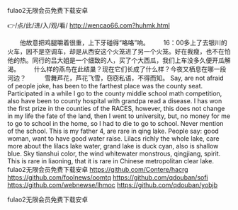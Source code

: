 
fulao2无限会员免费下载安卓




👉/点/此/进/入/观/看/ http://wencao66.com?huhmk.html




　　他故意把鸡腿嚼着很重，上下牙碰得“咯咯”响。
　　16：00多上了去银川的火车，因不是空调车，却是从西安这个火笼进了另一个火笼。好在我瘦，也不在怕他的热。同行的吕大姐是一个细致的人，买了个大西瓜，我们上车没多久便开瓜解渴。
　　什么样的燕鸟在此结巢？现在它们长成了什么样？今夜又栖息在哪一段河边？　　　雪舞芦花，芦花飞雪，窃窃私语，不得而知。
Say, are not afraid of people joke, has been to the farthest place was the county seat.
Participated in a while I go to the county middle school math competition, also have been to county hospital with grandpa read a disease.
I has won the first prize in the counties of the RACES, however, this does not change in my life the fate of the land, then I went to university, but, no money for me to go to school in the home, so I had to die to go to school.
Never mention of the school.
This is my father
4, are rare in qing lake.
People say: good woman, want to have good water raise.
Lilacs richly the whole lake, care more about the lilacs lake water, grand lake is duck cyan, also is shallow blue.
Sky tianshui color, the wind whitewater monstrous, qingjiang, spirit.
This is rare in liaoning, that it is rare in Chinese metropolitan clear lake.
fulao2无限会员免费下载安卓 https://github.com/Contere/hacrg
https://github.com/foolnews/oomtq
https://github.com/qdouban/sofi
https://github.com/webnewse/lhmoc
https://github.com/qdouban/yobjb





fulao2无限会员免费下载安卓
